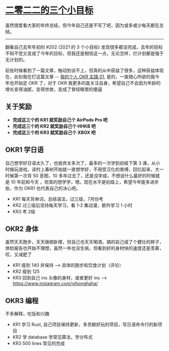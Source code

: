 # [二零二二的三个小目标](https://github.com/yihong0618/gitblog/issues/229)

虽然很爱看大家的年终总结，但今年自己还是不写了吧，因为或多或少每天都在总结。

--- 

翻看自己去年年初的 #202 (2021 的 3 个小目标) 发现很多都没完成，去年的目标不知不觉又变成了今年的目标，但我还是相信这一点，无论怎样，烂计划都是强于无计划的。

前些时候看到了一篇文章，触动到谈不上，但真的从中获益了很多，这种获益体现在，此刻我在打这篇文章 -- [我的个人 OKR 实践 01](https://justinyan.me/post/4752), 是的，一直随心所欲的我今年也开始定 OKR 了，对于 OKR 我更多的是关注自身，希望自己不会因为年龄的增长变得油腻，变得世故，变成了曾经眼里的傻逼

## 关于奖励

- **完成这三个的 KR1 就奖励自己个 AirPods Pro 吧**
- **完成这三个的 KR2 就奖励自己个 HHKB 吧**
- **完成这三个的 KR3 就奖励自己个 XBOX 吧**


## OKR1 学日语

自己想学好日语太久了，也放弃太多次了，最多的一次学到初级下第 3 课，从小时候玩游戏，读村上春树开始就一直想学好，不用受汉化的束缚，回忆起来，大一时候第一次背 50 音图，10 多年过去了，还是没学成，不想说什么最好的时候就是 10 年前和今天 ，但真的想学学，嗯。现在水平是初级上，希望今年能多进步些，作为 OKR1 也代表自己的决心吧。

- KR1 每天背单词，总结语法，过三级，7月份考
- KR2 过三级后坚持每天学习，看 1-2 集动漫，额外学习 1 小时
- KR3 考 2级

## OKR2 身体

虽然天天跑步，天天做俯卧撑，但自己也天天喝酒，搞的自己成了个健壮的胖子，体检报告也开始不理想，虽然一年也没生病，但看到好的身材快的速度还是羡慕，哎，又减肥了

- KR1 瘦到 140 并保持 --> 具体的跑步和饮食计划（评论）
- KR2 瘦到 125
- KR3 回到自己 ins 头像的身材，或者更好 ins --> https://www.instagram.com/yihonghaha/

## OKR3 编程

不多解释，吃饭和兴趣

- KR1 学习 Rust, 自己项目保持更新，多贡献好玩的项目，写日语命令行的新项目
- KR2 学 database 学常见算法，学分布式
- KR3 500 lines 常见的完成
